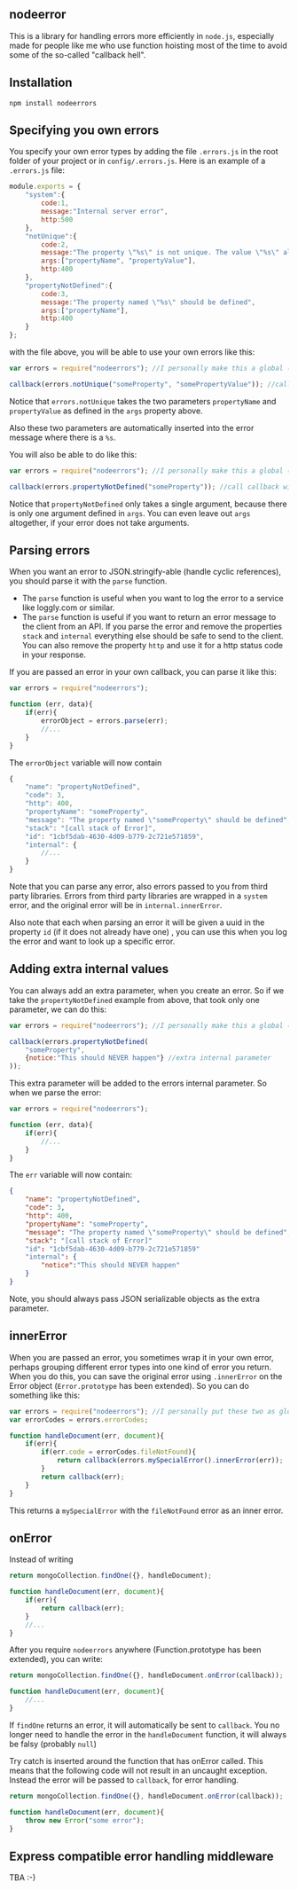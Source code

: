 nodeerror
---------
This is a library for handling errors more efficiently in ```node.js```, especially made for people like me
who use function hoisting most of the time to avoid some of the so-called "callback hell".

Installation
------------
```
npm install nodeerrors
```

Specifying you own errors
-------------------------
You specify your own error types by adding the file ```.errors.js``` in the root folder of your project or in
```config/.errors.js```. Here is an example of a ```.errors.js``` file:

```js
module.exports = {
	"system":{
		code:1,
		message:"Internal server error",
		http:500
	},
	"notUnique":{
		code:2,
		message:"The property \"%s\" is not unique. The value \"%s\" already exists.",
		args:["propertyName", "propertyValue"],
		http:400
	},
	"propertyNotDefined":{
		code:3,
		message:"The property named \"%s\" should be defined",
		args:["propertyName"],
		http:400
	}
};
```

with the file above, you will be able to use your own errors like this:
```js
var errors = require("nodeerrors"); //I personally make this a global (once and for all)

callback(errors.notUnique("someProperty", "somePropertyValue")); //call callback with 'notUnique' error
```
Notice that ```errors.notUnique``` takes the two parameters ```propertyName``` and ```propertyValue``` as defined in
the ```args``` property above.

Also these two parameters are automatically inserted into the error message where there is a ```%s```.


You will also be able to do like this:
```js
var errors = require("nodeerrors"); //I personally make this a global (once and for all)

callback(errors.propertyNotDefined("someProperty")); //call callback with 'propertyNotDefined' error
```
Notice that ```propertyNotDefined``` only takes a single argument, because there is only one argument defined in
```args```. You can even leave out ```args``` altogether, if your error does not take arguments.


Parsing errors
-----------------------------------------
When you want an error to JSON.stringify-able (handle cyclic references), you should parse it with the ```parse```
function.

- The `parse` function is useful when you want to log the error to a service like loggly.com or similar.
- The `parse` function is useful if you want to return an error message to the client from an API. If you parse the error and
remove the properties `stack` and `internal` everything else should be safe to send to the client. You can also remove
the property `http` and use it for a http status code in your response.

If you are passed an error in your own callback, you can parse it like this:

```js
var errors = require("nodeerrors");

function (err, data){
	if(err){
		errorObject = errors.parse(err);
		//...
	}
}
```
The ```errorObject``` variable will now contain
```javascript
{
	"name": "propertyNotDefined",
	"code": 3,
	"http": 400,
	"propertyName": "someProperty",
	"message": "The property named \"someProperty\" should be defined",
	"stack": "[call stack of Error]",
	"id": "1cbf5dab-4630-4d09-b779-2c721e571859",
	"internal": {
		//...
	}
}
```

Note that you can parse any error, also errors passed to you from third party libraries.
Errors from third party libraries are wrapped in a ```system``` error, and the original error will be
in ```internal.innerError```.

Also note that each when parsing an error it will be given a uuid in the property ```id``` (if it does not already have one)
, you can use this when you log the error and want to look up a specific error.

Adding extra internal values
----------------------------
You can always add an extra parameter, when you create an error. So if we take the ```propertyNotDefined``` example
from above, that took only one parameter, we can do this:
```js
var errors = require("nodeerrors"); //I personally make this a global (once and for all)

callback(errors.propertyNotDefined(
	"someProperty",
	{notice:"This should NEVER happen"} //extra internal parameter
));
```
This extra parameter will be added to the errors internal parameter. So when we parse the error:

```js
var errors = require("nodeerrors");

function (err, data){
	if(err){
		//...
	}
}
```
The ```err``` variable will now contain:
```json
{
	"name": "propertyNotDefined",
	"code": 3,
	"http": 400,
	"propertyName": "someProperty",
	"message": "The property named \"someProperty\" should be defined",
	"stack": "[call stack of Error]"
	"id": "1cbf5dab-4630-4d09-b779-2c721e571859"
	"internal": {
		"notice":"This should NEVER happen"
	}
}
```
Note, you should always pass JSON serializable objects as the extra parameter.

innerError
----------
When you are passed an error, you sometimes wrap it in your own error, perhaps grouping different error types into
one kind of error you return. When you do this, you can save the original error using ```.innerError``` on the Error
object (```Error.prototype``` has been extended). So you can do something like this:

```js
var errors = require("nodeerrors"); //I personally put these two as globals (once and for all)
var errorCodes = errors.errorCodes;

function handleDocument(err, document){
	if(err){
		if(err.code = errorCodes.fileNotFound){
 			return callback(errors.mySpecialError().innerError(err));
 		}
 		return callback(err);
 	}
}
```

This returns a ```mySpecialError``` with the ```fileNotFound``` error as an inner error.

onError
-------
Instead of writing

```js
return mongoCollection.findOne({}, handleDocument);

function handleDocument(err, document){
	if(err){
    	return callback(err);
	}
    //...
}
```


After you require ```nodeerrors``` anywhere (Function.prototype has been extended), you can write:

```js
return mongoCollection.findOne({}, handleDocument.onError(callback));

function handleDocument(err, document){
    //...
}
```
If ```findOne``` returns an error, it will automatically be sent to ```callback```.
You no longer need to handle the error in the ```handleDocument``` function, it will always be falsy
(probably ```null```)


Try catch is inserted around the function that has onError called.
This means that the following code will not result in an uncaught exception. Instead the error will be passed to
```callback```, for error handling.

```js
return mongoCollection.findOne({}, handleDocument.onError(callback));

function handleDocument(err, document){
    throw new Error("some error");
}
```

Express compatible error handling middleware
--------------------------------------------
TBA :-)

